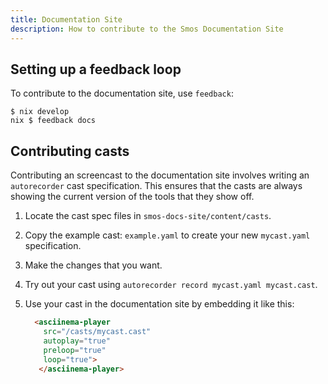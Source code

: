 ```yaml
---
title: Documentation Site
description: How to contribute to the Smos Documentation Site
---
```


## Setting up a feedback loop

To contribute to the documentation site, use `feedback`:

```
$ nix develop
nix $ feedback docs
```

## Contributing casts

Contributing an screencast to the documentation site involves writing an `autorecorder` cast specification.
This ensures that the casts are always showing the current version of the tools that they show off.

1. Locate the cast spec files in `smos-docs-site/content/casts`.
1. Copy the example cast: `example.yaml` to create your new `mycast.yaml` specification.
1. Make the changes that you want.
1. Try out your cast using `autorecorder record mycast.yaml mycast.cast`.
1. Use your cast in the documentation site by embedding it like this:

   ``` html
     <asciinema-player
       src="/casts/mycast.cast"
       autoplay="true"
       preloop="true"
       loop="true">
      </asciinema-player>
   ```
